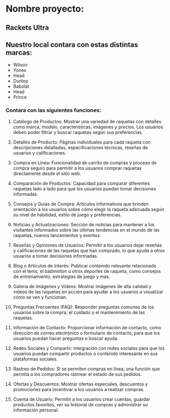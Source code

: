 # Nombre proyecto: 
## Rackets Ultra
##  Nuestro local contara con estas distintas marcas:
- Wilson
- Yonex
- Head
- Dunlop
- Babolat
- Head
- Prince
### Contara con las siguientes funciones: 
1. Catálogo de Productos: Mostrar una variedad de raquetas con detalles como marca, modelo, características, imágenes y precios. Los usuarios deben poder filtrar y buscar raquetas según sus preferencias.

2. Detalles de Producto: Páginas individuales para cada raqueta con descripciones detalladas, especificaciones técnicas, reseñas de usuarios y calificaciones.

3. Compra en Línea: Funcionalidad de carrito de compras y proceso de compra seguro para permitir a los usuarios comprar raquetas directamente desde el sitio web.

4. Comparación de Productos: Capacidad para comparar diferentes raquetas lado a lado para que los usuarios puedan tomar decisiones informadas.

5. Consejos y Guías de Compra: Artículos informativos que brinden orientación a los usuarios sobre cómo elegir la raqueta adecuada según su nivel de habilidad, estilo de juego y preferencias.

6. Noticias y Actualizaciones: Sección de noticias para mantener a los visitantes informados sobre las últimas tendencias en el mundo de las raquetas, nuevos lanzamientos y eventos.

7. Reseñas y Opiniones de Usuarios: Permitir a los usuarios dejar reseñas y calificaciones de las raquetas que han comprado, lo que ayuda a otros usuarios a tomar decisiones informadas.

8. Blog o Artículos de Interés: Publicar contenido relevante relacionado con el tenis, el bádminton u otros deportes de raqueta, como consejos de entrenamiento, estrategias de juego y más.

9. Galería de Imágenes y Videos: Mostrar imágenes de alta calidad y videos de las raquetas en acción para ayudar a los usuarios a visualizar cómo se ven y funcionan.

10. Preguntas Frecuentes (FAQ): Responder preguntas comunes de los usuarios sobre la compra, el cuidado y el mantenimiento de las raquetas.

11. Información de Contacto: Proporcionar información de contacto, como dirección de correo electrónico o formulario de contacto, para que los usuarios puedan hacer preguntas o buscar ayuda.

12. Redes Sociales y Compartir: Integración con redes sociales para que los usuarios puedan compartir productos o contenido interesante en sus plataformas sociales.

14. Rastreo de Pedidos: Si se permiten compras en línea, una función que permita a los compradores rastrear el estado de sus pedidos.

15. Ofertas y Descuentos: Mostrar ofertas especiales, descuentos y promociones para incentivar a los usuarios a realizar compras.

16. Cuenta de Usuario: Permitir a los usuarios crear cuentas, guardar productos favoritos, ver su historial de compras y administrar su información personal.